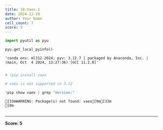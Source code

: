 ```yaml
---
title: 10-Vaex-1
date: 2024-12-26
author: Your Name
cell_count: 7
score: 5
---
```


```python
import pyutil as pyu
```


```python
pyu.get_local_pyinfo()
```




    'conda env: ml312-2024; pyv: 3.12.7 | packaged by Anaconda, Inc. | (main, Oct  4 2024, 13:27:36) [GCC 11.2.0]'




```python

```


```python
# !pip install vaex
```


```python
# vaex is not supported in 3.12
```


```python
!pip show vaex | grep "Version:"
```

    [33mWARNING: Package(s) not found: vaex[0m[33m
    [0m


```python

```


---
**Score: 5**
